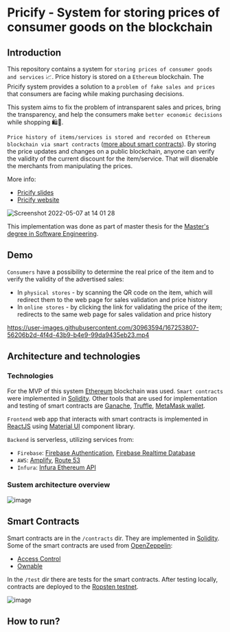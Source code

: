 # Pricify - System for storing prices of consumer goods on the blockchain

## Introduction

This repository contains a system for `storing prices of consumer goods and services` 📈. Price history is stored on a `Ethereum` blockchain.
The Pricify system provides a solution to a `problem of fake sales and prices` that consumers are facing while making purchasing decisions.

This system aims to fix the problem of intransparent sales and prices, bring the transparency, and help the consumers make `better economic decisions` while shopping 🛍️🛒.

`Price history of items/services is stored and recorded on Ethereum blockchain via smart contracts` ([more about smart contracts](#smart-contracts)). By storing the price updates and changes
on a public blockchain, anyone can verify the validity of the current discount for the item/service. That will disenable the merchants from manipulating the prices.


More info:
- [Pricify slides](https://github.com/krivi95/pricify/files/8645068/Pricify.system.slides.pdf)
- [Pricify website](https://www.pricify.me/)

![Screenshot 2022-05-07 at 14 01 28](https://user-images.githubusercontent.com/30963594/167253443-11b56f16-9056-476b-8b9d-f976ed8f8a7a.png)

This implementation was done as part of master thesis for the [Master's degree in Software Engineering](https://www.etf.bg.ac.rs/en/studies/master-studies/electrical-and-computer-engineering-2019/software-engineering#gsc.tab=0).

## Demo

`Consumers` have a possibility to determine the real price of the item and to verify the validity of the advertised sales:
- In `physical stores` - by scanning the QR code on the item, which will redirect them to the web page for sales validation and price history
- In `online stores` - by clicking the link for validating the price of the item; redirects to the same web page for sales validation and price history


https://user-images.githubusercontent.com/30963594/167253807-56206b2d-4f4d-43b9-b4e9-99da9435eb23.mp4



## Architecture and technologies

### Technologies

For the MVP of this system [Ethereum](https://ethereum.org/en/) blockchain was used. `Smart contracts` were implemented in [Solidity](https://docs.soliditylang.org/en/v0.8.13/). Other tools that are used for implementation and testing of smart contracts are [Ganache](https://trufflesuite.com/ganache/), [Truffle](https://trufflesuite.com/truffle/), [MetaMask wallet](https://metamask.io/). 

`Frontend` web app that interacts with smart contracts is implemented in [ReactJS](https://reactjs.org/) using [Material UI](https://mui.com/) component library.

`Backend` is serverless, utilizing services from:
- `Firebase`: [Firebase Authentication](https://firebase.google.com/products/auth?gclid=Cj0KCQjwsdiTBhD5ARIsAIpW8CKLuiPUL4VLpYAYCMZJIW8tuymDIY3q0PLva-4ebC06kmlBfG6SoEwaAlWiEALw_wcB&gclsrc=aw.ds), [Firebase Realtime Database](https://firebase.google.com/products/realtime-database?gclid=Cj0KCQjwsdiTBhD5ARIsAIpW8CICYYfUKYzdLaeKW4tC6KhUWcOpib9Uv-eLdfm-a9VeGy45salhi8AaAjybEALw_wcB&gclsrc=aw.ds)
- `AWS`: [Amplify](https://aws.amazon.com/amplify/), [Route 53](https://aws.amazon.com/route53/)
- `Infura`: [Infura Ethereum API](https://infura.io/product/ethereum)

### Sustem architecture overview
![image](https://user-images.githubusercontent.com/30963594/167254897-2a57ec05-23f9-4f6d-8479-dfefcccf927d.png)


## Smart Contracts

Smart contracts are in the `/contracts` dir. They are implemented in [Solidity](https://docs.soliditylang.org/en/v0.8.13/). Some of the smart contracts are used from [OpenZeppelin](https://openzeppelin.com/):
- [Access Control](https://docs.openzeppelin.com/contracts/4.x/access-control)
- [Ownable](https://docs.openzeppelin.com/contracts/2.x/api/ownership#Ownable)

In the `/test` dir there are tests for the smart contracts. After testing locally, contracts are deployed to the [Ropsten testnet](https://ropsten.etherscan.io/).

![image](https://user-images.githubusercontent.com/30963594/167254919-611c265d-4472-4b80-b4c4-467b8083d455.png)


## How to run?
